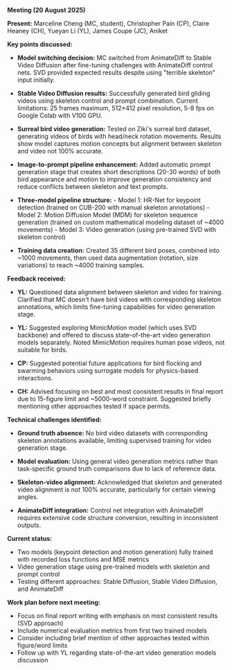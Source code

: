 **Meeting (20 August 2025)**

**Present:** Marceline Cheng (MC, student), Christopher Pain (CP), Claire Heaney (CH), Yueyan Li (YL), James Coupe (JC), Aniket

**Key points discussed:**

- **Model switching decision:** MC switched from AnimateDiff to Stable Video Diffusion after fine-tuning challenges with AnimateDiff control nets. SVD provided expected results despite using "terrible skeleton" input initially.

- **Stable Video Diffusion results:** Successfully generated bird gliding videos using skeleton control and prompt combination. Current limitations: 25 frames maximum, 512×412 pixel resolution, 5-8 fps on Google Colab with V100 GPU.

- **Surreal bird video generation:** Tested on Ziki's surreal bird dataset, generating videos of birds with head/neck rotation movements. Results show model captures motion concepts but alignment between skeleton and video not 100% accurate.

- **Image-to-prompt pipeline enhancement:** Added automatic prompt generation stage that creates short descriptions (20-30 words) of both bird appearance and motion to improve generation consistency and reduce conflicts between skeleton and text prompts.

- **Three-model pipeline structure:**
        - Model 1: HR-Net for keypoint detection (trained on CUB-200 with manual skeleton annotations)
        - Model 2: Motion Diffusion Model (MDM) for skeleton sequence generation (trained on custom mathematical modeling dataset of ~4000 movements)
        - Model 3: Video generation (using pre-trained SVD with skeleton control)

- **Training data creation:** Created 35 different bird poses, combined into ~1000 movements, then used data augmentation (rotation, size variations) to reach ~4000 training samples.

**Feedback received:**

- **YL:** Questioned data alignment between skeleton and video for training. Clarified that MC doesn't have bird videos with corresponding skeleton annotations, which limits fine-tuning capabilities for video generation stage.

- **YL:** Suggested exploring MimicMotion model (which uses SVD backbone) and offered to discuss state-of-the-art video generation models separately. Noted MimicMotion requires human pose videos, not suitable for birds.

- **CP:** Suggested potential future applications for bird flocking and swarming behaviors using surrogate models for physics-based interactions.

- **CH:** Advised focusing on best and most consistent results in final report due to 15-figure limit and ~5000-word constraint. Suggested briefly mentioning other approaches tested if space permits.

**Technical challenges identified:**

- **Ground truth absence:** No bird video datasets with corresponding skeleton annotations available, limiting supervised training for video generation stage.

- **Model evaluation:** Using general video generation metrics rather than task-specific ground truth comparisons due to lack of reference data.

- **Skeleton-video alignment:** Acknowledged that skeleton and generated video alignment is not 100% accurate, particularly for certain viewing angles.

- **AnimateDiff integration:** Control net integration with AnimateDiff requires extensive code structure conversion, resulting in inconsistent outputs.

**Current status:**

- Two models (keypoint detection and motion generation) fully trained with recorded loss functions and MSE metrics
- Video generation stage using pre-trained models with skeleton and prompt control
- Testing different approaches: Stable Diffusion, Stable Video Diffusion, and AnimateDiff

**Work plan before next meeting:**

- Focus on final report writing with emphasis on most consistent results (SVD approach)
- Include numerical evaluation metrics from first two trained models
- Consider including brief mention of other approaches tested within figure/word limits
- Follow up with YL regarding state-of-the-art video generation models discussion